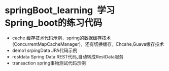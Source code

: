 # springBoot_learning  学习Spring_boot的练习代码
- cache 缓存技术代码示例，spring的数据缓存技术(ConcurrentMapCacheManager)，还有切换缓存，Ehcahe,Guava缓存技术
- demo1 srpingData JPA代码示例
- restdata  Spring Data REST代码,自动转成RestData服务
- transaction spring事物测试代码示例
